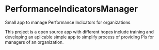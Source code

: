# PerformanceIndicatorsManager
Small app to manage  Performance Indicators for organizations 

This project is a open source app with different hopes include training and developing an aplicable simple app to simplify process of providing PIs for managers of an organization.
